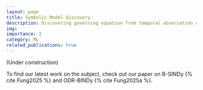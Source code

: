 ```yaml
---
layout: page
title: Symbolic Model Discovery
description: Discovering governing equation from temporal observation of the states
img: 
importance: 2
category: ML
related_publications: true
---
```


(Under construction)

To find our latest work on the subject, check out our paper on B-SINDy {% cite Fung2025 %} and ODR-BINDy {% cite Fung2025a %}.
